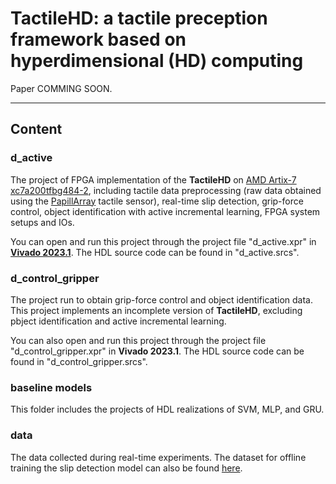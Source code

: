 # TactileHD: a tactile preception framework based on hyperdimensional (HD) computing
Paper COMMING SOON.  

---

## Content
### d_active
The project of FPGA implementation of the **TactileHD** on [AMD Artix-7 xc7a200tfbg484-2](https://www.amd.com/en/products/adaptive-socs-and-fpgas/fpga/artix-7.html), including tactile data preprocessing (raw data obtained using the [PapillArray](https://contactile.com/products/) tactile sensor), real-time slip detection, grip-force control, object identification with active incremental learning, FPGA system setups and IOs.  

You can open and run this project through the project file "d_active.xpr" in [**Vivado 2023.1**](https://www.xilinx.com/support/download/index.html/content/xilinx/en/downloadNav/vivado-design-tools/archive.html). The HDL source code can be found in "d_active.srcs".  

### d_control_gripper
The project run to obtain grip-force control and object identification data. This project implements an incomplete version of **TactileHD**, excluding pbject identification and active incremental learning.  

You can also open and run this project through the project file "d_control_gripper.xpr" in **Vivado 2023.1**. The HDL source code can be found in "d_control_gripper.srcs".  

### baseline models
This folder includes the projects of HDL realizations of SVM, MLP, and GRU.

### data
The data collected during real-time experiments. The dataset for offline training the slip detection model can also be found [here](https://zenodo.org/records/13228084). 